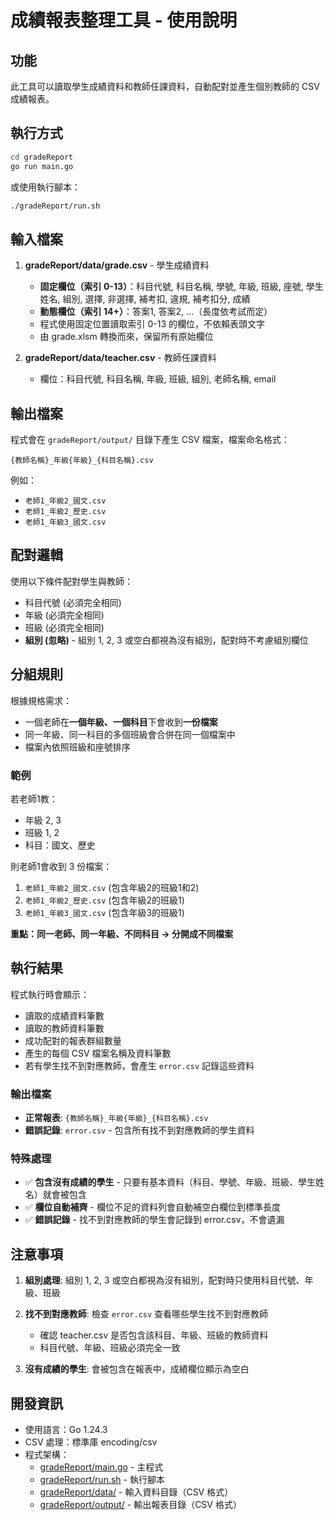 # 成績報表整理工具 - 使用說明

## 功能

此工具可以讀取學生成績資料和教師任課資料，自動配對並產生個別教師的 CSV 成績報表。

## 執行方式

```bash
cd gradeReport
go run main.go
```

或使用執行腳本：

```bash
./gradeReport/run.sh
```

## 輸入檔案

1. **gradeReport/data/grade.csv** - 學生成績資料
   - **固定欄位（索引 0-13）**：科目代號, 科目名稱, 學號, 年級, 班級, 座號, 學生姓名, 組別, 選擇, 非選擇, 補考扣, 違規, 補考扣分, 成績
   - **動態欄位（索引 14+）**：答案1, 答案2, ...（長度依考試而定）
   - 程式使用固定位置讀取索引 0-13 的欄位，不依賴表頭文字
   - 由 grade.xlsm 轉換而來，保留所有原始欄位

2. **gradeReport/data/teacher.csv** - 教師任課資料
   - 欄位：科目代號, 科目名稱, 年級, 班級, 組別, 老師名稱, email

## 輸出檔案

程式會在 `gradeReport/output/` 目錄下產生 CSV 檔案，檔案命名格式：

```
{教師名稱}_年級{年級}_{科目名稱}.csv
```

例如：
- `老師1_年級2_國文.csv`
- `老師1_年級2_歷史.csv`
- `老師1_年級3_國文.csv`

## 配對邏輯

使用以下條件配對學生與教師：
- 科目代號 (必須完全相同)
- 年級 (必須完全相同)
- 班級 (必須完全相同)
- **組別 (忽略)** - 組別 1, 2, 3 或空白都視為沒有組別，配對時不考慮組別欄位

## 分組規則

根據規格需求：
- 一個老師在**一個年級、一個科目**下會收到**一份檔案**
- 同一年級、同一科目的多個班級會合併在同一個檔案中
- 檔案內依照班級和座號排序

### 範例

若老師1教：
- 年級 2, 3
- 班級 1, 2
- 科目：國文、歷史

則老師1會收到 3 份檔案：
1. `老師1_年級2_國文.csv` (包含年級2的班級1和2)
2. `老師1_年級2_歷史.csv` (包含年級2的班級1)
3. `老師1_年級3_國文.csv` (包含年級3的班級1)

**重點：同一老師、同一年級、不同科目 → 分開成不同檔案**

## 執行結果

程式執行時會顯示：
- 讀取的成績資料筆數
- 讀取的教師資料筆數
- 成功配對的報表群組數量
- 產生的每個 CSV 檔案名稱及資料筆數
- 若有學生找不到對應教師，會產生 `error.csv` 記錄這些資料

### 輸出檔案

- **正常報表**: `{教師名稱}_年級{年級}_{科目名稱}.csv`
- **錯誤記錄**: `error.csv` - 包含所有找不到對應教師的學生資料

### 特殊處理

- ✅ **包含沒有成績的學生** - 只要有基本資料（科目、學號、年級、班級、學生姓名）就會被包含
- ✅ **欄位自動補齊** - 欄位不足的資料列會自動補空白欄位到標準長度
- ✅ **錯誤記錄** - 找不到對應教師的學生會記錄到 error.csv，不會遺漏

## 注意事項

1. **組別處理**: 組別 1, 2, 3 或空白都視為沒有組別，配對時只使用科目代號、年級、班級

2. **找不到對應教師**: 檢查 `error.csv` 查看哪些學生找不到對應教師
   - 確認 teacher.csv 是否包含該科目、年級、班級的教師資料
   - 科目代號、年級、班級必須完全一致

3. **沒有成績的學生**: 會被包含在報表中，成績欄位顯示為空白

## 開發資訊

- 使用語言：Go 1.24.3
- CSV 處理：標準庫 encoding/csv
- 程式架構：
  - [gradeReport/main.go](gradeReport/main.go) - 主程式
  - [gradeReport/run.sh](gradeReport/run.sh) - 執行腳本
  - [gradeReport/data/](gradeReport/data/) - 輸入資料目錄（CSV 格式）
  - [gradeReport/output/](gradeReport/output/) - 輸出報表目錄（CSV 格式）
